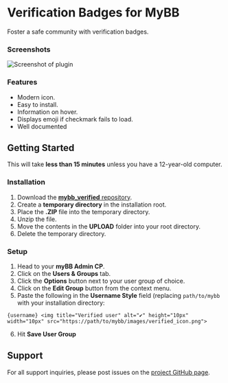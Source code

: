 # Verification Badges for MyBB
Foster a safe community with verification badges.
### Screenshots
![Screenshot of plugin](https://camo.mybb.com/5c2a1b52a94c114448e05cc665a9a54af1d66c1c/68747470733a2f2f692e6962622e636f2f736a3168344d322f696d6167652e706e67)
### Features
- Modern icon.
- Easy to install.
- Information on hover.
- Displays emoji if checkmark fails to load.
- Well documented
## Getting Started
This will take **less than 15 minutes** unless you have a 12-year-old computer.
### Installation
 1. Download the [**mybb_verified** repository](https://github.com/octiwhale/mybb_verified).
 2. Create a **temporary directory** in the installation root.
 3. Place the **.ZIP** file into the temporary directory.
 4. Unzip the file.
 5. Move the contents in the **UPLOAD** folder into your root directory.
 6. Delete the temporary directory.
### Setup
 1. Head to your **myBB Admin CP**.
 2. Click on the **Users & Groups** tab.
 3. Click the **Options** button next to your user group of choice.
 4. Click on the **Edit Group** button from the context menu.
 5. Paste the following in the **Username Style** field (replacing `path/to/mybb` with your installation directory: 

 `{username} <img title="Verified user" alt="✔" height="10px" width="10px" src="https://path/to/mybb/images/verified_icon.png">`

 6. Hit **Save User Group**
## Support
For all support inquiries, please post issues on the [project GitHub page](https://github.com/octiwhale/mybb_verified).
